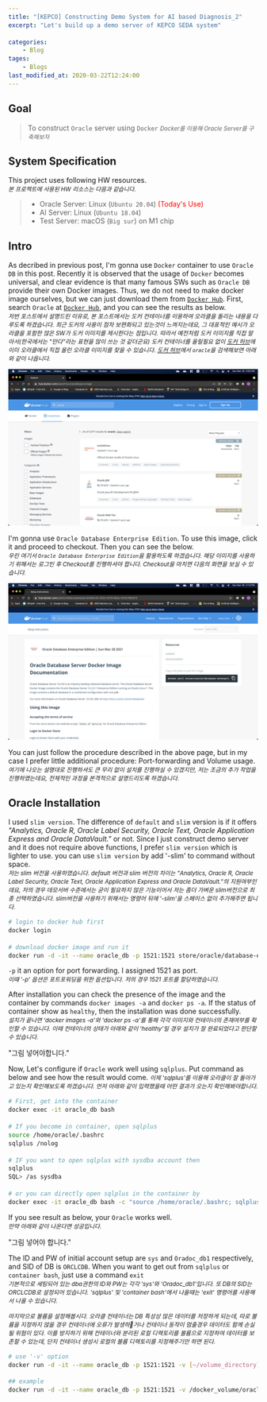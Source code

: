 ```yaml
---
title: "[KEPCO] Constructing Demo System for AI based Diagnosis_2"
excerpt: "Let's build up a demo server of KEPCO SEDA system"

categories:
    - Blog
tages:
    - Blogs
last_modified_at: 2020-03-22T12:24:00
---
```


## Goal
> To construct `Oracle` server using `Docker`
> <small>*Docker를 이용해 Oracle Server를 구축해보자*</small>

## System Specification
This project uses following HW resources.   
<small>*본 프로젝트에 사용된 HW 리소스는 다음과 같습니다.*</small>  

> - Oracle Server: Linux (`Ubuntu 20.04`) <span style="color:red">(Today's Use)</span>
> - AI Server: Linux (`Ubuntu 18.04`)
> - Test Server: macOS (`Big sur`) on M1 chip

## Intro
As decribed in previous post, I'm gonna use `Docker` container to use `Oracle DB` in this post. Recently it is observed that the usage of `Docker` becomes universal, and clear evidence is that many famous SWs such as `Oracle DB` provide their own Docker images. Thus, we do not need to make docker image ourselves, but we can just download them from [`Docker Hub`](https://hub.docker.com/). First, search `Oracle` at [`Docker Hub`](https://hub.docker.com/), and you can see the results as below.  
<small>*저번 포스트에서 설명드린 이유로, 본 포스트에서는 도커 컨테이너를 이용하여 오라클을 돌리는 내용을 다루도록 하겠습니다. 최근 도커의 사용이 점차 보편화되고 있는것이 느껴지는데요, 그 대표적인 예시가 오라클을 포함한 많은 SW가 도커 이미지를 제시한다는 점입니다. 따라서 예전처럼 도커 이미지를 직접 말아서(한국에서는 "만다"라는 표현을 많이 쓰는 것 같더군요) 도커 컨테이너를 올릴필요 없이 [도커 허브](https://hub.docker.com/)에 이미 오라클에서 직접 올린 오라클 이미지를 찾을 수 있습니다. [도커 허브](https://hub.docker.com/)에서 `oracle`을 검색해보면 아래와 같이 나옵니다.*</small> 

<img src="/images/2021-03-22-demo_system_2_fig1.png" alt="drawing" width="600"/>

I'm gonna use `Oracle Database Enterprise Edition`. To use this image, click it and proceed to checkout. Then you can see the below.  
<small>*우린 여기서 `Oracle Database Enterprise Edition`을 활용하도록 하겠습니다. 해당 이미지를 사용하기 위해서는 로그인 후 Checkout를 진행하셔야 합니다. Checkout을 마치면 다음의 화면을 보실 수 있습니다.*</small>

<img src="/images/2021-03-22-demo_system_2_fig2.png" alt="drawing" width="600"/>  

You can just follow the procedure described in the above page, but in my case I prefer little additional procedure: Port-forwarding and Volume usage.  
<small>*여기에 나오는 설명대로 진행하셔도 큰 무리 없이 설치를 진행하실 수 있겠지만, 저는 조금의 추가 작업을 진행하였는데요, 전체적인 과정을 본격적으로 설명드리도록 하겠습니다.*</small>

## Oracle Installation
I used `slim version`. The difference of `default` and `slim` version is if it offers *"Analytics, Oracle R, Oracle Label Security, Oracle Text, Oracle Application Express and Oracle DataVault."* or not. Since I just construct demo server and it does not require above functions, I prefer `slim version` which is lighter to use. you can use `slim version` by add '-slim' to command without space.  
<small>*저는 slim 버전을 사용하였습니다. default 버전과 slim 버전의 차이는 "Analytics, Oracle R, Oracle Label Security, Oracle Text, Oracle Application Express and Oracle DataVault."의 지원여부인데요, 저의 경우 데모서버 수준에서는 굳이 필요하지 않은 기능이어서 저는 좀더 가벼운 slim버전으로 최종 선택하였습니다. slim버전을 사용하기 위해서는 명령어 뒤에 '-slim'을 스페이스 없이 추가해주면 됩니다.*</small>

```bash
# login to docker hub first
docker login

# download docker image and run it
docker run -d -it --name oracle_db -p 1521:1521 store/oracle/database-enterprise:12.2.0.1-slim
```

`-p` it an option for port forwarding. I assigned 1521 as port.   
<small>*이떄 '-p' 옵션은 포트포워딩을 위한 옵션입니다. 저의 경우 1521 포트를 할당하였습니다.*</small>

After installation you can check the presence of the image and the container by commands `docker images -a` and `docker ps -a`. If the status of container show as `healthy`, then the installation was done successfully.  
<small>*설치가 끝나면 'docker images -a'와 'docker ps -a'를 통해 각각 이미지와 컨테이너의 존재여부를 확인할 수 있습니다. 이때 컨테이너의 상태가 아래와 같이 'healthy'일 경우 설치가 잘 완료되었다고 판단할 수 있습니다.*</small>

"그림 넣어야합니다."

Now, Let's configure if `Oracle` work well using `sqlplus`. Put command as below and see how the result would come.
<small>*이제 'sqlplus'를 이용해 오라클이 잘 돌아가고 있는지 확인해보도록 하겠습니다. 먼저 아래와 같이 입력했을때 어떤 결과가 오는지 확인해봐야합니다.*</small>

```bash
# First, get into the container
docker exec -it oracle_db bash

# If you become in container, open sqlplus
source /home/oracle/.bashrc
sqlplus /nolog

# IF you want to open sqlplus with sysdba account then
sqlplus
SQL> /as sysdba

# or you can directly open sqlplus in the container by
docker exec -it oracle_db bash -c "source /home/oracle/.bashrc; sqlplus /nolog"
```

If you see result as below, your `Oracle` works well.   
<small>*만약 아래와 같이 나온다면 성공입니다.*</small>

"그림 넣어야 합니다."

The ID and PW of initial account setup are `sys` and `Oradoc_db1` respectively, and SID of DB is `ORCLCDB`. When you want to get out from `sqlplus` or `container bash`, just use a command `exit`  
<small>*기본적으로 세팅되어 있는 dba권한의 ID와 PW는 각각 'sys'와 'Oradoc_db1'입니다. 또 DB의 SID는 ORCLCDB로 설정되어 있습니다. 'sqlplus' 및 'container bash'에서 나올때는 'exit' 명령어를 사용해서 나올 수 있습니다.*</small>

<small>*마지막으로 볼륨을 설정해봅시다. 오라클 컨테이너는 DB 특성상 많은 데이터를 저장하게 되는데, 따로 볼륨을 지정하지 않을 경우 컨테이너에 오류가 발생하거나 컨테이너 동작이 멈출경우 데이터도 함께 손실될 위험이 있다. 이를 방지하기 위해 컨테이너와 분리된 로컬 디렉토리를 볼륨으로 지정하여 데이터를 보존할 수 있는데, 단지 컨테이너 생성시 로컬의 볼륨 디렉토리를 지정해주기만 하면 된다.*</small>

``` bash
# use '-v' option
docker run -d -it --name oracle_db -p 1521:1521 -v [~/volume_directory] store/oracle/database-enterprise:12.2.0.1-slim

## example
docker run -d -it --name oracle_db -p 1521:1521 -v /docker_volume/oracle store/oracle/database-enterprise:12.2.0.1-slim
```